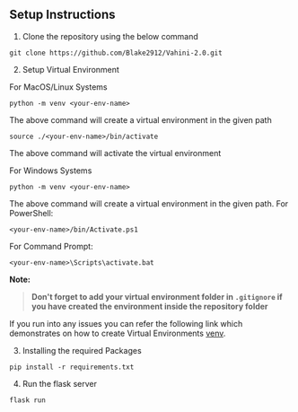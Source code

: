 ## Setup Instructions

1. Clone the repository using the below command

```
git clone https://github.com/Blake2912/Vahini-2.0.git
```

2. Setup Virtual Environment

For MacOS/Linux Systems

```
python -m venv <your-env-name>
```

The above command will create a virtual environment in the given path

```
source ./<your-env-name>/bin/activate
```

The above command will activate the virtual environment

For Windows Systems

```
python -m venv <your-env-name>
```

The above command will create a virtual environment in the given path.
For PowerShell:

```
<your-env-name>/bin/Activate.ps1
```

For Command Prompt:

```
<your-env-name>\Scripts\activate.bat
```

<Strong>
Note:

> Don't forget to add your virtual environment folder in `.gitignore` if you have created the environment inside the repository folder

</Strong>
If you run into any issues you can refer the following link which demonstrates on how to create Virtual Environments <a href="https://docs.python.org/3/library/venv.html">venv</a>.

3. Installing the required Packages

```
pip install -r requirements.txt
```

4. Run the flask server

```
flask run
```
